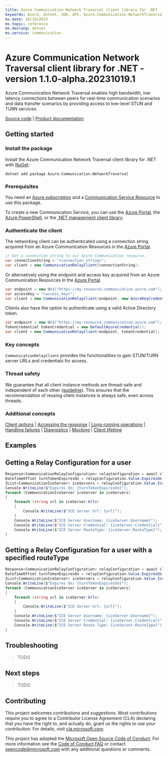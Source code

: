 ```yaml
---
title: Azure Communication Network Traversal client library for .NET
keywords: Azure, dotnet, SDK, API, Azure.Communication.NetworkTraversal, communication
ms.date: 10/19/2023
ms.topic: reference
ms.devlang: dotnet
ms.service: communication
---
```

# Azure Communication Network Traversal client library for .NET - version 1.1.0-alpha.20231019.1 


Azure Communication Network Traversal enables high bandwidth, low latency connections between peers for real-time communication scenarios and data transfer scenarios by providing access to low-level STUN and TURN services.

[Source code][source] <!--| [Package (NuGet)][package]--> | [Product documentation][product_docs] <!--| [Samples][source_samples]-->
## Getting started

### Install the package

Install the Azure Communication Network Traversal client library for .NET with [NuGet][nuget]:

```dotnetcli
dotnet add package Azure.Communication.NetworkTraversal
```

### Prerequisites

You need an [Azure subscription][azure_sub] and a [Communication Service Resource][communication_resource_docs] to use this package.

To create a new Communication Service, you can use the [Azure Portal][communication_resource_create_portal], the [Azure PowerShell][communication_resource_create_power_shell], or the [.NET management client library][communication_resource_create_net].

### Authenticate the client

The networking client can be authenticated using a connection string acquired from an Azure Communication Resources in the [Azure Portal][azure_portal].

```C# Snippet:CreateCommunicationRelayClient
// Get a connection string to our Azure Communication resource.
var connectionString = "<connection_string>";
var client = new CommunicationRelayClient(connectionString);
```

Or alternatively using the endpoint and access key acquired from an Azure Communication Resources in the [Azure Portal][azure_portal].

```C# Snippet:CreateCommunicationRelayFromAccessKey
var endpoint = new Uri("https://my-resource.communication.azure.com");
var accessKey = "<access_key>";
var client = new CommunicationRelayClient(endpoint, new AzureKeyCredential(accessKey));
```

Clients also have the option to authenticate using a valid Active Directory token.

```C# Snippet:CreateCommunicationRelayFromToken
var endpoint = new Uri("https://my-resource.communication.azure.com");
TokenCredential tokenCredential = new DefaultAzureCredential();
var client = new CommunicationRelayClient(endpoint, tokenCredential);
```

### Key concepts

`CommunicationRelayClient` provides the functionalities to gain STUN/TURN server URLs and credentials for access.

### Thread safety
We guarantee that all client instance methods are thread-safe and independent of each other ([guideline](https://azure.github.io/azure-sdk/dotnet_introduction.html#dotnet-service-methods-thread-safety)). This ensures that the recommendation of reusing client instances is always safe, even across threads.

### Additional concepts
<!-- CLIENT COMMON BAR -->
[Client options](https://github.com/Azure/azure-sdk-for-net/blob/main/sdk/core/Azure.Core/README.md#configuring-service-clients-using-clientoptions) |
[Accessing the response](https://github.com/Azure/azure-sdk-for-net/blob/main/sdk/core/Azure.Core/README.md#accessing-http-response-details-using-responset) |
[Long-running operations](https://github.com/Azure/azure-sdk-for-net/blob/main/sdk/core/Azure.Core/README.md#consuming-long-running-operations-using-operationt) |
[Handling failures](https://github.com/Azure/azure-sdk-for-net/blob/main/sdk/core/Azure.Core/README.md#reporting-errors-requestfailedexception) |
[Diagnostics](https://github.com/Azure/azure-sdk-for-net/blob/main/sdk/core/Azure.Core/samples/Diagnostics.md) |
[Mocking](https://learn.microsoft.com/dotnet/azure/sdk/unit-testing-mocking) |
[Client lifetime](https://devblogs.microsoft.com/azure-sdk/lifetime-management-and-thread-safety-guarantees-of-azure-sdk-net-clients/)
<!-- CLIENT COMMON BAR -->

## Examples

## Getting a Relay Configuration for a user

```C# Snippet:GetRelayConfigurationAsync
Response<CommunicationRelayConfiguration> relayConfiguration = await client.GetRelayConfigurationAsync();
DateTimeOffset turnTokenExpiresOn = relayConfiguration.Value.ExpiresOn;
IList<CommunicationIceServer> iceServers = relayConfiguration.Value.IceServers;
Console.WriteLine($"Expires On: {turnTokenExpiresOn}");
foreach (CommunicationIceServer iceServer in iceServers)
{
    foreach (string url in iceServer.Urls)
    {
        Console.WriteLine($"ICE Server Url: {url}");
    }
    Console.WriteLine($"ICE Server Username: {iceServer.Username}");
    Console.WriteLine($"ICE Server Credential: {iceServer.Credential}");
    Console.WriteLine($"ICE Server RouteType: {iceServer.RouteType}");
}
```

## Getting a Relay Configuration for a user with a specified routeType

```C# Snippet:GetRelayConfigurationAsyncWithNearestRouteType
Response<CommunicationRelayConfiguration> relayConfiguration = await client.GetRelayConfigurationAsync(user,RouteType.Nearest);
DateTimeOffset turnTokenExpiresOn = relayConfiguration.Value.ExpiresOn;
IList<CommunicationIceServer> iceServers = relayConfiguration.Value.IceServers;
Console.WriteLine($"Expires On: {turnTokenExpiresOn}");
foreach (CommunicationIceServer iceServer in iceServers)
{
    foreach (string url in iceServer.Urls)
    {
        Console.WriteLine($"ICE Server Url: {url}");
    }
    Console.WriteLine($"ICE Server Username: {iceServer.Username}");
    Console.WriteLine($"ICE Server Credential: {iceServer.Credential}");
    Console.WriteLine($"ICE Server Route Type: {iceServer.RouteType}");
}
```

## Troubleshooting

> TODO

## Next steps

> TODO

## Contributing

This project welcomes contributions and suggestions. Most contributions require you to agree to a Contributor License Agreement (CLA) declaring that you have the right to, and actually do, grant us the rights to use your contribution. For details, visit [cla.microsoft.com][cla].

This project has adopted the [Microsoft Open Source Code of Conduct][coc]. For more information see the [Code of Conduct FAQ][coc_faq] or contact [opencode@microsoft.com][coc_contact] with any additional questions or comments.

<!-- LINKS -->

[azure_sub]: https://azure.microsoft.com/free/dotnet/
[azure_portal]: https://portal.azure.com
[source]: https://github.com/Azure/azure-sdk-for-net/tree/main/sdk/communication/Azure.Communication.NetworkTraversal/src
<!--[source_samples]: https://github.com/Azure/azure-sdk-for-net/blob/main/sdk/communication/Azure.Communication.NetworkTraversal/samples-->
[cla]: https://cla.microsoft.com
[coc]: https://opensource.microsoft.com/codeofconduct/
[coc_faq]: https://opensource.microsoft.com/codeofconduct/faq/
[coc_contact]: mailto:opencode@microsoft.com
<!--[package]: https://www.nuget.org/packages/Azure.Communication.NetworkTraversal-->
[product_docs]: /azure/communication-services/overview
[nuget]: https://www.nuget.org/
[communication_resource_docs]: /azure/communication-services/quickstarts/create-communication-resource?tabs=windows&pivots=platform-azp
[communication_resource_create_portal]: /azure/communication-services/quickstarts/create-communication-resource?tabs=windows&pivots=platform-azp
[communication_resource_create_power_shell]: /powershell/module/az.communication/new-azcommunicationservice
[communication_resource_create_net]: /azure/communication-services/quickstarts/create-communication-resource?tabs=windows&pivots=platform-net

